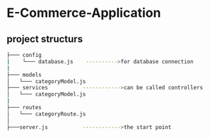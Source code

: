 # E-Commerce-Application
## project structurs
```sh
├─── config
|    └─── database.js    ---------->for database connection
|
├─── models
│   └─── categoryModel.js
├─── services           ------------>can be called controllers
│   └─── categoryModel.js
|
├─── routes
│   └─── categoryRoute.js
│
├───server.js           ------------>the start point

```
